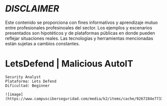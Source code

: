 # *DISCLAIMER*

Este contenido se proporciona con fines informativos y aprendizaje mutuo entre profesionales profesinoales del sector. Los ejemplos y escenarios presentados son hipotéticos y de plataformas públicas en donde pueden reflejar situaciones reales. Las tecnologías y herramientas mencionadas están sujetas a cambios constantes.

# LetsDefend | Malicious AutoIT

    Security Analyst
    Plataforma: Lets Defend
    Dificultad: Beginner

    ![image](https://www.campusciberseguridad.com/media/k2/items/cache/9267284e7733f4bec00d2e114d3f3ba1_L.jpg)
